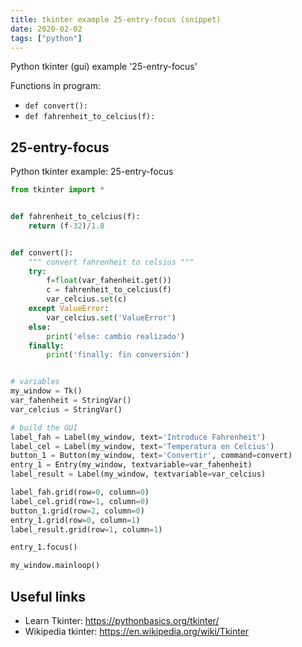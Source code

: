 ```yaml
---
title: tkinter example 25-entry-focus (snippet)
date: 2020-02-02
tags: ["python"]
---
```

Python tkinter (gui) example '25-entry-focus'

Functions in program: 
* `def convert():`
* `def fahrenheit_to_celcius(f):`

## 25-entry-focus

Python tkinter example: 25-entry-focus

```python
from tkinter import *


def fahrenheit_to_celcius(f):
    return (f-32)/1.8


def convert():
    """ convert fahrenheit to celsius """
    try:
        f=float(var_fahenheit.get())
        c = fahrenheit_to_celcius(f)
        var_celcius.set(c)
    except ValueError:
        var_celcius.set('ValueError')
    else:
        print('else: cambio realizado')
    finally:
        print('finally: fin conversión')


# variables
my_window = Tk()
var_fahenheit = StringVar()
var_celcius = StringVar()

# build the GUI
label_fah = Label(my_window, text='Introduce Fahrenheit')
label_cel = Label(my_window, text='Temperatura en Celcius')
button_1 = Button(my_window, text='Convertir', command=convert)
entry_1 = Entry(my_window, textvariable=var_fahenheit)
label_result = Label(my_window, textvariable=var_celcius)

label_fah.grid(row=0, column=0)
label_cel.grid(row=1, column=0)
button_1.grid(row=2, column=0)
entry_1.grid(row=0, column=1)
label_result.grid(row=1, column=1)

entry_1.focus()

my_window.mainloop()


```

## Useful links

- Learn Tkinter: https://pythonbasics.org/tkinter/
- Wikipedia tkinter: https://en.wikipedia.org/wiki/Tkinter
